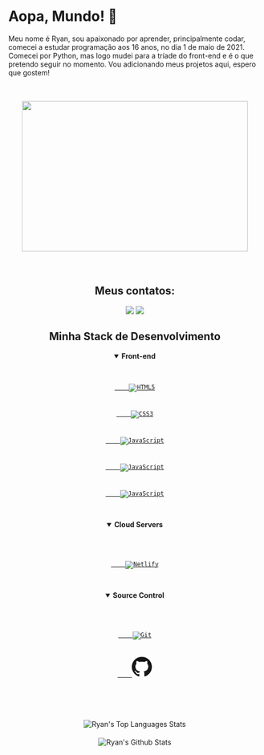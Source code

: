 # Aopa, Mundo! 👋

Meu nome é Ryan, sou apaixonado por aprender, principalmente codar, comecei a estudar programação aos 16 anos, no dia 1 de maio de 2021. Comecei por Python, mas logo mudei para a tríade do front-end e é o que pretendo seguir no momento. Vou adicionando meus projetos aqui, espero que gostem!

</br>
</br>

<div align="center">
<img src="https://github.com/abhisheknaiidu/abhisheknaiidu/blob/master/code.gif?raw=true" width="450px" height="300px" >
</div>

<br>
<br>

<h2 align="center">Meus contatos:</h2>
<div align="center"> 
  <a href="https://www.instagram.com/ry4n_sos/" target="_blank"><img src="https://icongr.am/entypo/instagram.svg?size=40&color=currentColor" target="_blank"></a>
 <a href="https://www.linkedin.com/in/ryan-nascimento-7204a4217/" target="_blank"><img src="https://icongr.am/devicon/linkedin-original.svg?size=40&color=currentColor" target="_blank"></a>
</div>

<h2 align="center">Minha Stack de Desenvolvimento</h2>
<div align="center">
<details open style="margin-bottom:10px">
<summary style="margin-bottom:10px" ><strong>Front-end</strong></summary>
<code>
<a href="https://www.w3schools.com/html/" target="_blank" >
    <img src="https://icongr.am/devicon/html5-original.svg?size=148&color=currentColor" 
    alt="HTML5" title="HTML5" width="40" height="40"/>
</a>
<a href="https://www.w3schools.com/css/default.asp" target="_blank" >
    <img src="https://icongr.am/devicon/css3-original.svg?size=148&color=currentColor" 
    alt="CSS3" title="CSS3" width="40" height="40"/>
</a>
<a href="https://www.typescriptlang.org/docs/" target="_blank" >
    <img src="https://icongr.am/devicon/javascript-original.svg?size=148&color=currentColor" alt="JavaScript" title="JavaScript" width="40" height="40"/>
</a>
<a href="https://developer.mozilla.org/en-US/docs/Web/JavaScript" target="_blank" >
    <img src="https://icongr.am/devicon/typescript-original.svg?size=50&color=currentColor" alt="JavaScript" title="JavaScript" width="40" height="40"/>
</a>
<a href="https://angular.io/" target="_blank" >
    <img src="https://icongr.am/devicon/angularjs-original.svg?size=50&color=currentColor" alt="JavaScript" title="JavaScript" width="40" height="40"/>
</a>

</code>
</details>

<details open style="margin-bottom:10px">
<summary style="margin-bottom:10px" ><strong>Cloud Servers</strong></summary>
<code>

<a href="https://app.netlify.com/" target="_blank" >
    <img src="https://www.vectorlogo.zone/logos/netlify/netlify-icon.svg" 
    alt="Netlify" title="Netlify" width="40" height="40"/>
</a>

</code>
</details>
<details open style="margin-bottom:10px">
<summary style="margin-bottom:10px" ><strong>Source Control</strong></summary>

<code>

<a href="https://git-scm.com/doc" target="_blank" >
    <img src="https://www.vectorlogo.zone/logos/git-scm/git-scm-icon.svg" 
    alt="Git" title="Git" width="40" height="40"/>
</a>
<a href="https://docs.microsoft.com/en-us/visualstudio/windows/?view=vs-2019" target="_blank" >
    <img  alt="GitHub" title="GitHub" width="40" height="40" src="https://raw.githubusercontent.com/github/explore/78df643247d429f6cc873026c0622819ad797942/topics/github/github.png" />
</a>

</code>
</details>

</details>

</p>
</div>
<br />
<br />
<div align="center">
<img align="center" alt="Ryan's Top Languages Stats" src="https://github-readme-stats.vercel.app/api/top-langs/?username=RyanDrop&langs_count=5&theme=dark&layout=compact" />
</div>
<br/>
<div align="center">
<img align="center" alt="Ryan's Github Stats" src="https://github-readme-stats.vercel.app/api?username=RyanDrop&show_icons=true&hide_border=true&theme=dark" />
</div>

